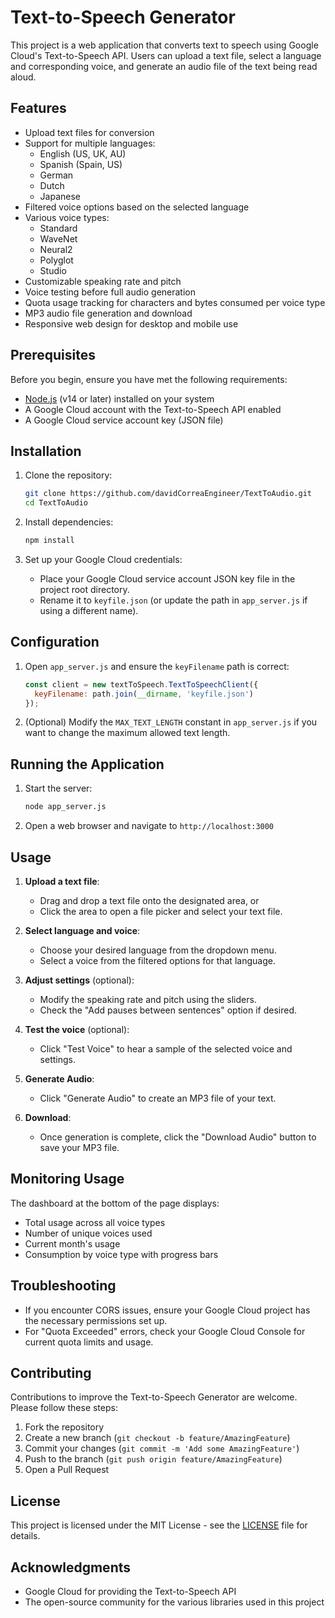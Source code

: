 # Text-to-Speech Generator

This project is a web application that converts text to speech using Google Cloud's Text-to-Speech API. Users can upload a text file, select a language and corresponding voice, and generate an audio file of the text being read aloud.

## Features

- Upload text files for conversion
- Support for multiple languages:
  - English (US, UK, AU)
  - Spanish (Spain, US)
  - German
  - Dutch
  - Japanese
- Filtered voice options based on the selected language
- Various voice types:
  - Standard
  - WaveNet
  - Neural2
  - Polyglot
  - Studio
- Customizable speaking rate and pitch
- Voice testing before full audio generation
- Quota usage tracking for characters and bytes consumed per voice type
- MP3 audio file generation and download
- Responsive web design for desktop and mobile use

## Prerequisites

Before you begin, ensure you have met the following requirements:

- [Node.js](https://nodejs.org/) (v14 or later) installed on your system
- A Google Cloud account with the Text-to-Speech API enabled
- A Google Cloud service account key (JSON file)

## Installation

1. Clone the repository:
   ```bash
   git clone https://github.com/davidCorreaEngineer/TextToAudio.git
   cd TextToAudio
   ```

2. Install dependencies:
   ```bash
   npm install
   ```

3. Set up your Google Cloud credentials:
   - Place your Google Cloud service account JSON key file in the project root directory.
   - Rename it to `keyfile.json` (or update the path in `app_server.js` if using a different name).

## Configuration

1. Open `app_server.js` and ensure the `keyFilename` path is correct:
   ```javascript
   const client = new textToSpeech.TextToSpeechClient({
     keyFilename: path.join(__dirname, 'keyfile.json')
   });
   ```

2. (Optional) Modify the `MAX_TEXT_LENGTH` constant in `app_server.js` if you want to change the maximum allowed text length.

## Running the Application

1. Start the server:
   ```bash
   node app_server.js
   ```

2. Open a web browser and navigate to `http://localhost:3000`

## Usage

1. **Upload a text file**: 
   - Drag and drop a text file onto the designated area, or
   - Click the area to open a file picker and select your text file.

2. **Select language and voice**:
   - Choose your desired language from the dropdown menu.
   - Select a voice from the filtered options for that language.

3. **Adjust settings** (optional):
   - Modify the speaking rate and pitch using the sliders.
   - Check the "Add pauses between sentences" option if desired.

4. **Test the voice** (optional):
   - Click "Test Voice" to hear a sample of the selected voice and settings.

5. **Generate Audio**:
   - Click "Generate Audio" to create an MP3 file of your text.

6. **Download**:
   - Once generation is complete, click the "Download Audio" button to save your MP3 file.

## Monitoring Usage

The dashboard at the bottom of the page displays:
- Total usage across all voice types
- Number of unique voices used
- Current month's usage
- Consumption by voice type with progress bars

## Troubleshooting

- If you encounter CORS issues, ensure your Google Cloud project has the necessary permissions set up.
- For "Quota Exceeded" errors, check your Google Cloud Console for current quota limits and usage.

## Contributing

Contributions to improve the Text-to-Speech Generator are welcome. Please follow these steps:

1. Fork the repository
2. Create a new branch (`git checkout -b feature/AmazingFeature`)
3. Commit your changes (`git commit -m 'Add some AmazingFeature'`)
4. Push to the branch (`git push origin feature/AmazingFeature`)
5. Open a Pull Request

## License

This project is licensed under the MIT License - see the [LICENSE](LICENSE) file for details.

## Acknowledgments

- Google Cloud for providing the Text-to-Speech API
- The open-source community for the various libraries used in this project